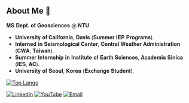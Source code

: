 <!--
**angela1011/angela1011** is a ✨ _special_ ✨ repository because its `README.md` (this file) appears on your GitHub profile.
Here are some ideas to get you started:
- 🔭 I’m currently working on ...
- 🌱 I’m currently learning ...
- 👯 I’m looking to collaborate on ...
- 🤔 I’m looking for help with ...
- 💬 Ask me about ...
- 📫 How to reach me: ...
- 😄 Pronouns: ...
- ⚡ Fun fact: ...
[![GitHub](https://img.shields.io/badge/GitHub-%23.svg?style=flat-square&logo=github&color=24292f&logoColor=white)](https://github.com/angela1011)
![Top Languages Card (Compact layout)](https://github-readme-stats.vercel.app/api/top-langs/?username=angela1011&layout=compact&theme=white)
[![Top Langs](https://github-readme-stats.vercel.app/api/top-langs/?username=angela1011&layout=compact&langs_count=10&card_width=350)](https://github.com/anuraghazra/github-readme-stats)
-->

##  About Me 👋

𝐌𝐒 𝐃𝐞𝐩𝐭. 𝐨𝐟 𝐆𝐞𝐨𝐬𝐜𝐢𝐞𝐧𝐜𝐞𝐬 @ 𝐍𝐓𝐔

- 𝐔𝐧𝐢𝐯𝐞𝐫𝐬𝐢𝐭𝐲 𝐨𝐟 𝐂𝐚𝐥𝐢𝐟𝐨𝐫𝐧𝐢𝐚, 𝐃𝐚𝐯𝐢𝐬 (𝐒𝐮𝐦𝐦𝐞𝐫 𝐈𝐄𝐏 𝐏𝐫𝐨𝐠𝐫𝐚𝐦𝐬).
- 𝐈𝐧𝐭𝐞𝐫𝐧𝐞𝐝 𝐢𝐧 𝐒𝐞𝐢𝐬𝐦𝐨𝐥𝐨𝐠𝐢𝐜𝐚𝐥 𝐂𝐞𝐧𝐭𝐞𝐫, 𝐂𝐞𝐧𝐭𝐫𝐚𝐥 𝐖𝐞𝐚𝐭𝐡𝐞𝐫 𝐀𝐝𝐦𝐢𝐧𝐢𝐬𝐭𝐫𝐚𝐭𝐢𝐨𝐧 (𝐂𝐖𝐀, 𝐓𝐚𝐢𝐰𝐚𝐧).
- 𝐒𝐮𝐦𝐦𝐞𝐫 𝐈𝐧𝐭𝐞𝐫𝐧𝐬𝐡𝐢𝐩 𝐢𝐧 𝐈𝐧𝐬𝐭𝐢𝐭𝐮𝐭𝐞 𝐨𝐟 𝐄𝐚𝐫𝐭𝐡 𝐒𝐜𝐢𝐞𝐧𝐜𝐞𝐬, 𝐀𝐜𝐚𝐝𝐞𝐦𝐢𝐚 𝐒𝐢𝐧𝐢𝐜𝐚 (𝐈𝐄𝐒, 𝐀𝐂).
- 𝐔𝐧𝐢𝐯𝐞𝐫𝐬𝐢𝐭𝐲 𝐨𝐟 𝐒𝐞𝐨𝐮𝐥, 𝐊𝐨𝐫𝐞𝐚 (𝐄𝐱𝐜𝐡𝐚𝐧𝐠𝐞 𝐒𝐭𝐮𝐝𝐞𝐧𝐭).


[![Top Langs](https://github-readme-stats.vercel.app/api/top-langs/?username=angela1011&layout=donut&langs_count=6&card_width=350)](https://github.com/anuraghazra/github-readme-stats)

[![Linkedin](https://img.shields.io/badge/Linkedin-%23.svg?style=flat-square&logo=linkedin&color=1da1f2&logoColor=white)](https://www.linkedin.com/in/i-yun-kang)
[![YouTube](https://img.shields.io/badge/YouTube-%23.svg?style=flat-square&logo=youtube&color=tomato&logoColor=white)](https://www.youtube.com/@kangela1011)
[![Email](https://img.shields.io/badge/Email-angela.891011@gmail.com-lightblue)](mailto:angela.891011@gmail.com)
